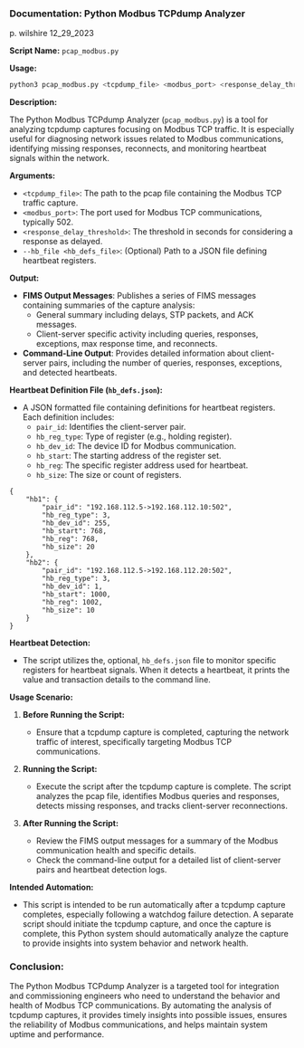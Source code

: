 ### Documentation: Python Modbus TCPdump Analyzer

p. wilshire
12_29_2023


**Script Name:** `pcap_modbus.py`

**Usage:** 

```bash
python3 pcap_modbus.py <tcpdump_file> <modbus_port> <response_delay_threshold> --hb_file <hb_defs_file>
```

**Description:** 

The Python Modbus TCPdump Analyzer (`pcap_modbus.py`) is a tool for analyzing tcpdump captures focusing on Modbus TCP traffic. It is especially useful for diagnosing network issues related to Modbus communications, identifying missing responses, reconnects, and monitoring heartbeat signals within the network.

**Arguments:**

- `<tcpdump_file>`: The path to the pcap file containing the Modbus TCP traffic capture.
- `<modbus_port>`: The port used for Modbus TCP communications, typically 502.
- `<response_delay_threshold>`: The threshold in seconds for considering a response as delayed.
- `--hb_file <hb_defs_file>`: (Optional) Path to a JSON file defining heartbeat registers.

**Output:**

- **FIMS Output Messages**: Publishes a series of FIMS messages containing summaries of the capture analysis:
    - General summary including delays, STP packets, and ACK messages.
    - Client-server specific activity including queries, responses, exceptions, max response time, and reconnects.
- **Command-Line Output**: Provides detailed information about client-server pairs, including the number of queries, responses, exceptions, and detected heartbeats.

**Heartbeat Definition File (`hb_defs.json`):**

- A JSON formatted file containing definitions for heartbeat registers. Each definition includes:
    - `pair_id`: Identifies the client-server pair.
    - `hb_reg_type`: Type of register (e.g., holding register).
    - `hb_dev_id`: The device ID for Modbus communication.
    - `hb_start`: The starting address of the register set.
    - `hb_reg`: The specific register address used for heartbeat.
    - `hb_size`: The size or count of registers.

```
{
    "hb1": {
        "pair_id": "192.168.112.5->192.168.112.10:502",
        "hb_reg_type": 3,
        "hb_dev_id": 255,
        "hb_start": 768,
        "hb_reg": 768,
        "hb_size": 20
    },
    "hb2": {
        "pair_id": "192.168.112.5->192.168.112.20:502",
        "hb_reg_type": 3,
        "hb_dev_id": 1,
        "hb_start": 1000,
        "hb_reg": 1002,
        "hb_size": 10
    }
}
```

**Heartbeat Detection:**

- The script utilizes the, optional,  `hb_defs.json` file to monitor specific registers for heartbeat signals. When it detects a heartbeat, it prints the value and transaction details to the command line.


**Usage Scenario:**

1. **Before Running the Script:**
   - Ensure that a tcpdump capture is completed, capturing the network traffic of interest, specifically targeting Modbus TCP communications.
   
2. **Running the Script:**
   - Execute the script after the tcpdump capture is complete. The script analyzes the pcap file, identifies Modbus queries and responses, detects missing responses, and tracks client-server reconnections.

3. **After Running the Script:**
   - Review the FIMS output messages for a summary of the Modbus communication health and specific details.
   - Check the command-line output for a detailed list of client-server pairs and heartbeat detection logs.

**Intended Automation:**

- This script is intended to be run automatically after a tcpdump capture completes, especially following a watchdog failure detection. A separate script should initiate the tcpdump capture, and once the capture is complete, this Python system should automatically analyze the capture to provide insights into system behavior and network health.

### Conclusion:

The Python Modbus TCPdump Analyzer is a targeted tool for integration and commissioning engineers who need to understand the behavior and health of Modbus TCP communications. By automating the analysis of tcpdump captures, it provides timely insights into possible issues, ensures the reliability of Modbus communications, and helps maintain system uptime and performance.
